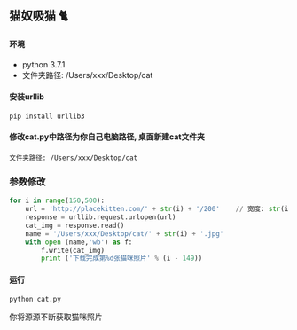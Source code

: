 猫奴吸猫 🐈
-----------------------
#### 环境
- python 3.7.1
- 文件夹路径: /Users/xxx/Desktop/cat

#### 安装urllib 

```
pip install urllib3
```
#### 修改cat.py中路径为你自己电脑路径, 桌面新建cat文件夹
```
文件夹路径: /Users/xxx/Desktop/cat 
```

### 参数修改

```python 
for i in range(150,500):   
	url = 'http://placekitten.com/' + str(i) + '/200'    // 宽度: str(i) 高度: 200  参数可随意修改, 默认150 * 200 开始 
	response = urllib.request.urlopen(url)
	cat_img = response.read()
	name = '/Users/xxx/Desktop/cat/' + str(i) + '.jpg'
	with open (name,'wb') as f:
		f.write(cat_img)
		print ('下载完成第%d张猫咪照片' % (i - 149))
```

#### 运行

```
python cat.py 
```

你将源源不断获取猫咪照片